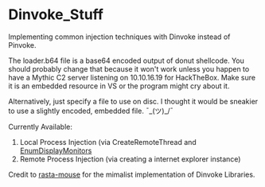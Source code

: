 # Dinvoke_Stuff
Implementing common injection techniques with Dinvoke instead of Pinvoke. 
 
The loader.b64 file is a base64 encoded output of donut shellcode. You should probably change that because it won't work unless you happen to have a Mythic C2 server listening on 10.10.16.19 for HackTheBox. Make sure it is an embedded resource in VS or the program might cry about it.  

Alternatively, just specify a file to use on disc. I thought it would be sneakier to use a slightly encoded, embedded file. ¯\_(ツ)_/¯  

Currently Available:  
1. Local Process Injection (via CreateRemoteThread and [EnumDisplayMonitors](https://marcoramilli.com/2022/06/15/running-shellcode-through-windows-callbacks/)  
2. Remote Process Injection (via creating a internet explorer instance)

Credit to [rasta-mouse](https://github.com/rasta-mouse/DInvoke) for the mimalist implementation of Dinvoke Libraries.

